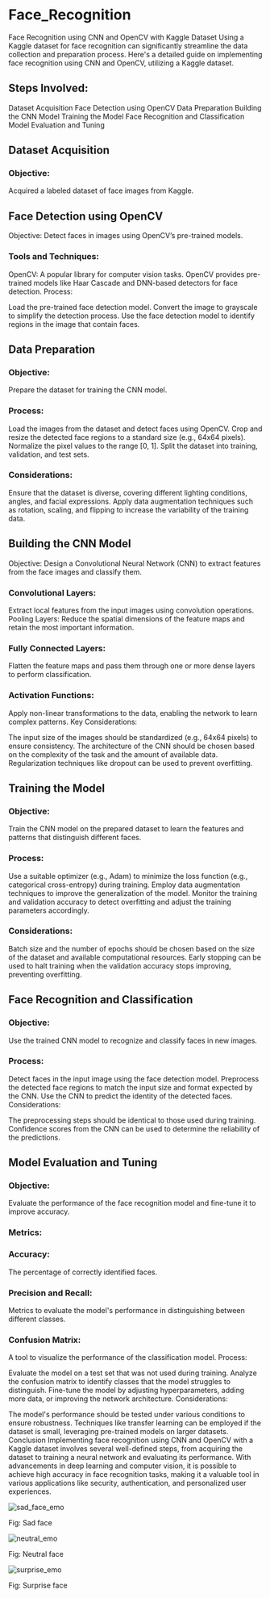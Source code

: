# Face_Recognition
Face Recognition using CNN and OpenCV with Kaggle Dataset
Using a Kaggle dataset for face recognition can significantly streamline the data collection and preparation process. Here's a detailed guide on implementing face recognition using CNN and OpenCV, utilizing a Kaggle dataset.

## Steps Involved:
Dataset Acquisition
Face Detection using OpenCV
Data Preparation
Building the CNN Model
Training the Model
Face Recognition and Classification
Model Evaluation and Tuning
## Dataset Acquisition
### Objective:
Acquired a labeled dataset of face images from Kaggle.

## Face Detection using OpenCV
Objective:
Detect faces in images using OpenCV’s pre-trained models.

### Tools and Techniques:
OpenCV: A popular library for computer vision tasks. OpenCV provides pre-trained models like Haar Cascade and DNN-based detectors for face detection.
Process:

Load the pre-trained face detection model.
Convert the image to grayscale to simplify the detection process.
Use the face detection model to identify regions in the image that contain faces.
## Data Preparation
### Objective:
Prepare the dataset for training the CNN model.

### Process:

Load the images from the dataset and detect faces using OpenCV.
Crop and resize the detected face regions to a standard size (e.g., 64x64 pixels).
Normalize the pixel values to the range [0, 1].
Split the dataset into training, validation, and test sets.
### Considerations:

Ensure that the dataset is diverse, covering different lighting conditions, angles, and facial expressions.
Apply data augmentation techniques such as rotation, scaling, and flipping to increase the variability of the training data.
## Building the CNN Model
Objective:
Design a Convolutional Neural Network (CNN) to extract features from the face images and classify them.


### Convolutional Layers: 

Extract local features from the input images using convolution operations.
Pooling Layers: Reduce the spatial dimensions of the feature maps and retain the most important information.

### Fully Connected Layers: 
Flatten the feature maps and pass them through one or more dense layers to perform classification.


### Activation Functions: 
Apply non-linear transformations to the data, enabling the network to learn complex patterns.
Key Considerations:

The input size of the images should be standardized (e.g., 64x64 pixels) to ensure consistency.
The architecture of the CNN should be chosen based on the complexity of the task and the amount of available data.
Regularization techniques like dropout can be used to prevent overfitting.

## Training the Model
### Objective:
Train the CNN model on the prepared dataset to learn the features and patterns that distinguish different faces.

### Process:

Use a suitable optimizer (e.g., Adam) to minimize the loss function (e.g., categorical cross-entropy) during training.
Employ data augmentation techniques to improve the generalization of the model.
Monitor the training and validation accuracy to detect overfitting and adjust the training parameters accordingly.
### Considerations:

Batch size and the number of epochs should be chosen based on the size of the dataset and available computational resources.
Early stopping can be used to halt training when the validation accuracy stops improving, preventing overfitting.
## Face Recognition and Classification
### Objective:
Use the trained CNN model to recognize and classify faces in new images.

### Process:

Detect faces in the input image using the face detection model.
Preprocess the detected face regions to match the input size and format expected by the CNN.
Use the CNN to predict the identity of the detected faces.
Considerations:

The preprocessing steps should be identical to those used during training.
Confidence scores from the CNN can be used to determine the reliability of the predictions.
## Model Evaluation and Tuning
### Objective:
Evaluate the performance of the face recognition model and fine-tune it to improve accuracy.

### Metrics:

### Accuracy: 
The percentage of correctly identified faces.
### Precision and Recall: 
Metrics to evaluate the model's performance in distinguishing between different classes.
### Confusion Matrix: 
A tool to visualize the performance of the classification model.
Process:

Evaluate the model on a test set that was not used during training.
Analyze the confusion matrix to identify classes that the model struggles to distinguish.
Fine-tune the model by adjusting hyperparameters, adding more data, or improving the network architecture.
Considerations:

The model's performance should be tested under various conditions to ensure robustness.
Techniques like transfer learning can be employed if the dataset is small, leveraging pre-trained models on larger datasets.
Conclusion
Implementing face recognition using CNN and OpenCV with a Kaggle dataset involves several well-defined steps, from acquiring the dataset to training a neural network and evaluating its performance. With advancements in deep learning and computer vision, it is possible to achieve high accuracy in face recognition tasks, making it a valuable tool in various applications like security, authentication, and personalized user experiences.


![sad_face_emo](https://github.com/Hikari006/Face_Recognition/assets/91669143/dc4b232a-8be8-4859-abc6-8711e956b0eb)

Fig: Sad face 


![neutral_emo](https://github.com/Hikari006/Face_Recognition/assets/91669143/0298a93c-40e3-4b9c-9fc2-28a46b3a3225)

Fig: Neutral face 


![surprise_emo](https://github.com/Hikari006/Face_Recognition/assets/91669143/adb9f609-bf64-4e7f-bfbe-3fe9abcf17e1)

Fig: Surprise face
